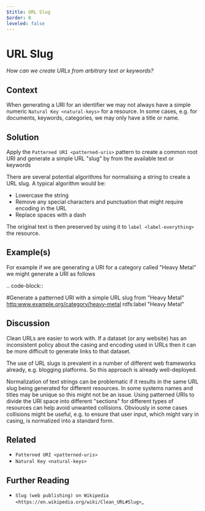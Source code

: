```yaml
---
$title: URL Slug
$order: 8
leveled: false
---
```


# URL Slug

  *How can we create URLs from arbitrary text or keywords?*

## Context

When generating a URI for an identifier we may not always have a
simple numeric `Natural Key <natural-keys>` for a resource.
In some cases, e.g. for documents, keywords, categories, we may
only have a title or name.

## Solution

Apply the `Patterned URI <patterned-uris>` pattern to
create a common root URI and generate a simple URL "slug" by from
the available text or keywords

There are several potential algorithms for normalising a string to
create a URL slug. A typical algorithm would be:

- Lowercase the string
- Remove any special characters and punctuation that might require encoding in the URL
- Replace spaces with a dash

The original text is then preserved by using it to `label <label-everything>` the resource.

## Example(s)

For example if we are generating a URI for a category called
"Heavy Metal" we might generate a URI as follows

.. code-block::

   #Generate a patterned URI with a simple URL slug from "Heavy Metal"
   <http:www.example.org/category/heavy-metal>
     rdfs:label "Heavy Metal"

## Discussion

Clean URLs are easier to work with. If a dataset (or any website)
has an inconsistent policy about the casing and encoding used in
URLs then it can be more difficult to generate links to that
dataset.

The use of URL slugs is prevalent in a number of different web
frameworks already, e.g. blogging platforms. So this approach is
already well-deployed.

Normalization of text strings can be problematic if it results in
the same URL slug being generated for different resources. In some
systems names and titles may be unique so this might not be an
issue. Using patterned URIs to divide the URI space into different
"sections" for different types of resources can help avoid
unwanted collisions. Obviously in some cases collisions might be
useful, e.g. to ensure that user input, which might vary in
casing, is normalized into a standard form.

## Related

-  `Patterned URI <patterned-uris>`
-  `Natural Key <natural-keys>`

## Further Reading

- `Slug (web publishing) on Wikipedia <https://en.wikipedia.org/wiki/Clean_URL#Slug>`_
